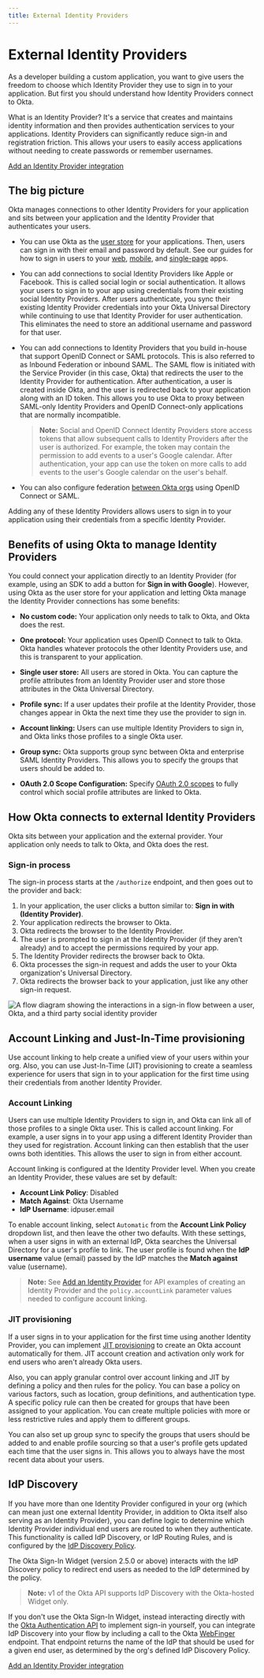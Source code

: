 ```yaml
---
title: External Identity Providers
---
```


# External Identity Providers

As a developer building a custom application, you want to give users the freedom to choose which Identity Provider they use to sign in to your application. But first you should understand how Identity Providers connect to Okta.

What is an Identity Provider? It's a service that creates and maintains identity information and then provides authentication services to your applications. Identity Providers can significantly reduce sign-in and registration friction. This allows your users to easily access applications without needing to create passwords or remember usernames.

<a href='/docs/guides/identity-providers/' class='Button--blueDarkOutline card' data-proofer-ignore>
   <span>Add an Identity Provider integration</span>
</a>

## The big picture

Okta manages connections to other Identity Providers for your application and sits between your application and the Identity Provider that authenticates your users.

* You can use Okta as the [user store](/docs/concepts/user-profiles/) for your applications. Then, users can sign in with their email and password by default. See our guides for how to sign in users to your [web](/docs/guides/sign-into-web-app-redirect/), [mobile](/docs/guides/sign-into-mobile-app-redirect/), and [single-page](/docs/guides/sign-into-spa-redirect/) apps.

* You can add connections to social Identity Providers like Apple or Facebook. This is called social login or social authentication. It allows your users to sign in to your app using credentials from their existing social Identity Providers. After users authenticate, you sync their existing Identity Provider credentials into your Okta Universal Directory while continuing to use that Identity Provider for user authentication. This eliminates the need to store an additional username and password for that user.

* You can add connections to Identity Providers that you build in-house that support OpenID Connect or SAML protocols. This is also referred to as Inbound Federation or inbound SAML. The SAML flow is initiated with the Service Provider (in this case, Okta) that redirects the user to the Identity Provider for authentication. After authentication, a user is created inside Okta, and the user is redirected back to your application along with an ID token. This allows you to use Okta to proxy between SAML-only Identity Providers and OpenID Connect-only applications that are normally incompatible.

  > **Note:** Social and OpenID Connect Identity Providers store access tokens that allow subsequent calls to Identity Providers after the user is authorized. For example, the token may contain the permission to add events to a user's Google calendar. After authentication, your app can use the token on more calls to add events to the user's Google calendar on the user's behalf.

* You can also configure federation [between Okta orgs](/docs/guides/add-an-external-idp/oktatookta/main/) using OpenID Connect or SAML.

Adding any of these Identity Providers allows users to sign in to your application using their credentials from a specific Identity Provider.

## Benefits of using Okta to manage Identity Providers

You could connect your application directly to an Identity Provider (for example, using an SDK to add a button for **Sign in with Google**). However, using Okta as the user store for your application and letting Okta manage the Identity Provider connections has some benefits:

* **No custom code:** Your application only needs to talk to Okta, and Okta does the rest.

* **One protocol:** Your application uses OpenID Connect to talk to Okta. Okta handles whatever protocols the other Identity Providers use, and this is transparent to your application.

* **Single user store:** All users are stored in Okta. You can capture the profile attributes from an Identity Provider user and store those attributes in the Okta Universal Directory.

* **Profile sync:** If a user updates their profile at the Identity Provider, those changes appear in Okta the next time they use the provider to sign in.

* **Account linking:** Users can use multiple Identity Providers to sign in, and Okta links those profiles to a single Okta user.

* **Group sync:** Okta supports group sync between Okta and enterprise SAML Identity Providers. This allows you to specify the groups that users should be added to.

* **OAuth 2.0 Scope Configuration:** Specify [OAuth 2.0 scopes](/docs/guides/implement-oauth-for-okta/main/#scopes-and-supported-endpoints) to fully control which social profile attributes are linked to Okta.

## How Okta connects to external Identity Providers

Okta sits between your application and the external provider. Your application only needs to talk to Okta, and Okta does the rest.

### Sign-in process

The sign-in process starts at the `/authorize` endpoint, and then goes out to the provider and back:

1. In your application, the user clicks a button similar to: **Sign in with (Identity Provider)**.
2. Your application redirects the browser to Okta.
3. Okta redirects the browser to the Identity Provider.
4. The user is prompted to sign in at the Identity Provider (if they aren't already) and to accept the permissions required by your app.
5. The Identity Provider redirects the browser back to Okta.
6. Okta processes the sign-in request and adds the user to your Okta organization's Universal Directory.
7. Okta redirects the browser back to your application, just like any other sign-in request.

<div class="three-quarter">

![A flow diagram showing the interactions in a sign-in flow between a user, Okta, and a third party social identity provider](/img/auth/social_login_flow.png)

<!-- Source image: https://www.figma.com/file/YH5Zhzp66kGCglrXQUag2E/%F0%9F%93%8A-Updated-Diagrams-for-Dev-Docs?type=design&node-id=4336%3A21837&mode=design&t=Zl0pQHW1kqZli8ZO-1  social_login_flow -->

</div>

<!-- Source for image. Generated using http://www.plantuml.com/plantuml/uml/

@startuml
skinparam monochrome true

participant "Okta" as ok
participant "User Agent" as ua
participant "Social Identity Provider" as idp

ua -> ok: Get /oauth2/v1/authorize
ok -> ua: 302 to IdP's Authorize Endpoint + state
ua -> idp: GET IdP's Authorize Endpoint + state
ua <-> idp: User authenticates
idp -> ua: 302 to /oauth2/v1/authorize/callback + state  + code
ua -> ok: GET /oauth2/v1/authorize/callback + state  + code
ok -> ua: 302 to redirect_uri
@enduml
-->

## Account Linking and Just-In-Time provisioning

Use account linking to help create a unified view of your users within your org. Also, you can use Just-In-Time (JIT) provisioning to create a seamless experience for users that sign in to your application for the first time using their credentials from another Identity Provider.

### Account Linking

Users can use multiple Identity Providers to sign in, and Okta can link all of those profiles to a single Okta user. This is called account linking. For example, a user signs in to your app using a different Identity Provider than they used for registration. Account linking can then establish that the user owns both identities. This allows the user to sign in from either account.

Account linking is configured at the Identity Provider level. When you create an Identity Provider, these values are set by default:

* **Account Link Policy**: Disabled
* **Match Against**: Okta Username
* **IdP Username**: idpuser.email

To enable account linking, select `Automatic` from the **Account Link Policy** dropdown list, and then leave the other two defaults. With these settings, when a user signs in with an external IdP, Okta searches the Universal Directory for a user's profile to link. The user profile is found when the **IdP username** value (email) passed by the IdP matches the **Match against** value (username).

> **Note:** See [Add an Identity Provider](/docs/reference/api/idps/#add-identity-provider) for API examples of creating an Identity Provider and the `policy.accountLink` parameter values needed to configure account linking.

### JIT provisioning

If a user signs in to your application for the first time using another Identity Provider, you can implement [JIT provisioning](https://help.okta.com/okta_help.htm?id=ext_Identity_Providers) to create an Okta account automatically for them. JIT account creation and activation only work for end users who aren't already Okta users.

Also, you can apply granular control over account linking and JIT by defining a policy and then rules for the policy. You can base a policy on various factors, such as location, group definitions, and authentication type. A specific policy rule can then be created for groups that have been assigned to your application. You can create multiple policies with more or less restrictive rules and apply them to different groups.

You can also set up group sync to specify the groups that users should be added to and enable profile sourcing so that a user's profile gets updated each time that the user signs in. This allows you to always have the most recent data about your users.

## IdP Discovery

If you have more than one Identity Provider configured in your org (which can mean just one external Identity Provider, in addition to Okta itself also serving as an Identity Provider), you can define logic to determine which Identity Provider individual end users are routed to when they authenticate. This functionality is called IdP Discovery, or IdP Routing Rules, and is configured by the [IdP Discovery Policy](https://developer.okta.com/docs/api/openapi/okta-management/management/tag/Policy/#tag/Policy/operation/createPolicy).

The Okta Sign-In Widget (version 2.5.0 or above) interacts with the IdP Discovery policy to redirect end users as needed to the IdP determined by the policy.

> **Note:** v1 of the Okta API supports IdP Discovery with the Okta-hosted Widget only.

If you don't use the Okta Sign-In Widget, instead interacting directly with the [Okta Authentication API](/docs/reference/api/authn/) to implement sign-in yourself, you can integrate IdP Discovery into your flow by including a call to the Okta [WebFinger](/docs/reference/api/webfinger/) endpoint. That endpoint returns the name of the IdP that should be used for a given end user, as determined by the org's defined IdP Discovery Policy.

<a href='/docs/guides/identity-providers/' class='Button--blueDarkOutline card' data-proofer-ignore>
	<span>Add an Identity Provider integration</span>
</a>
